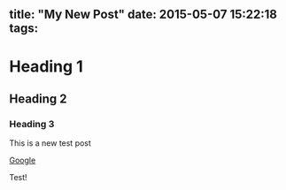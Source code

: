 title: "My New Post"
date: 2015-05-07 15:22:18
tags:
---
# Heading 1
## Heading 2
### Heading 3

This is a new test post

[Google](http://www.google.com)

Test!